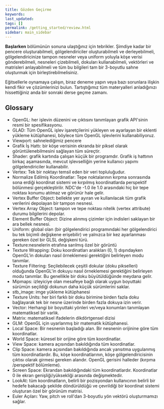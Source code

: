 ```yaml
---
title: Gözden Geçirme
keywords: 
last_updated: 
tags: []
permalink: /getting_started/review.html
sidebar: main_sidebar
---
```


**Başlarken** bölümünün sonuna ulaştığınız için tebrikler. Şimdiye kadar bir pencere oluşturabilmeli, gölgelendiriciler oluşturabilmeli ve derleyebilmeli, gölgelendiricinize tampon nesneler veya uniform yoluyla köşe verisi gönderebilmeli, nesneleri çizebilmeli, dokuları kullanabilmeli, vektörleri ve matrisleri anlayabilmeli ve tüm bu bilgileri tam bir 3-boyutlu sahne oluşturmak için birleştirebilmelisiniz.

Eğitsellerle oynamaya çalışın, biraz deneme yapın veya bazı sorunlara ilişkin kendi fikir ve çözümlerinizi bulun. Tartıştığımız tüm materyalleri anladığınızı hissettiğiniz anda bir sonraki derse geçme zamanı.

## Glossary

* OpenGL: her işlevin düzenini ve çıktısını tanımlayan  grafik API'sinin resmi bir spesifikasyonu.
* GLAD: Tüm OpenGL işlev işaretçilerini yükleyen ve ayarlayan bir eklenti yükleme kütüphanesi, böylece tüm OpenGL işlevlerini kullanabiliyoruz.
* Viewport: sahnelediğimiz pencere
* Grafik İş Hattı: bir köşe verisinin ekranda bir piksel olarak görüntülenebilmesini sağlayan tüm süreçtir. 
* Shader: grafik kartında çalışan küçük bir programdır. Grafik iş hattının birkaç aşamasında, mevcut işlevselliğin yerine kullanıcı yapımı gölgelendiriciler kullanabilir.
* Vertex: Tek bir noktayı temsil eden bir veri topluluğudur.
* Normalize Edilmiş Koordinatlar: Tepe noktalarının kırpma sonrasında sona erdiği koordinat sistemi ve kırpılmış koordinatlarda perspektif bölünmesi gerçekleştirilir. NDC'de -1.0 ile 1.0 arasındaki hiç bir tepe noktası konumu atılmaz ve görünür hale gelir.
* Vertex Buffer Object: bellekte yer ayıran ve kullanılacak tüm grafik verilerini depolayan bir tampon nesnesi.
* Vertex Array Object: tampon ve tepe noktası nitelik (vertex attribute) durumu bilgilerini depolar.
* Element Buffer Object: Dizine alınmış çizimler için indisleri saklayan bir ara bellek nesnesi.
* Uniform: global olan (bir gölgelendirici programındaki her gölgelendirici bu tek biçimli değişkene erişebilir) ve yalnızca bir kez ayarlanması gereken özel bir GLSL değişkeni türü.
* Texture:nesnelerin etrafına sarılmış özel bir görüntü
* Texture Wrapping: Doku koordinatları aralıkları (0, 1) dışındayken OpenGL'in dokuları nasıl örneklemesi gerektiğini belirleyen modu tanımlar.
* Texture Filtering: Seçilebilecek çeşitli dokular (doku pikselleri) olduğunda OpenGL'in dokuyu nasıl örneklemesi gerektiğini belirleyen modu tanımlar. Bu genellikle bir doku büyütüldüğünde meydana gelir.
* Mipmaps: izleyiciye olan mesafeye bağlı olarak uygun boyuttaki sürümün seçildiği dokunun daha küçük sürümlerini saklar.
* stb_image: imge yükleme kütüphanesi
* Texture Units: her biri farklı bir doku birimine birden fazla doku bağlayarak tek bir nesne üzerinde birden fazla dokuya izin verir.
* Vector: Herhangi bir boyuttaki yönleri ve/veya konumları tanımlayan matematiksel bir varlık.
* Matrix: matematiksel ifadelerin dikdörtgensel dizisi
* GLM: OpenGL için uyarlanmış bir matematik kütüphanesi.
* Local Space: Bir nesnenin başladığı alan. Bir nesnenin orijinine göre tüm koordinatlar.
* World Space: küresel bir orijine göre tüm koordinatlar.
* View Space: kamera açısından bakıldığında tüm koordinatlar.
* Clip Space: kamera açısından bakıldığında ancak yansıtma uygulanmış tüm koordinatlardır. Bu, köşe koordinatlarının, köşe gölgelendiricisinin çıktısı olarak girmesi gereken alandır. OpenGL gerisini halleder (kırpma /perspektif bölümleme).
* Screen Space: Ekrandan bakıldığındaki tüm koordinatlardır. Koordinatlar 0 ile ekran genişliği/yüksekliği arasında değişmektedir.
* LookAt: tüm koordinatların, belirli bir pozisyondan kullanıcının belirli bir hedefe bakacağı şekilde döndürüldüğü ve çevrildiği bir koordinat sistemi oluşturan özel bir görünüm matrisi.
* Euler Açıları: Yaw, pitch ve roll'dan 3-boyutlu yön vektörü oluşturmamızı sağlar.

